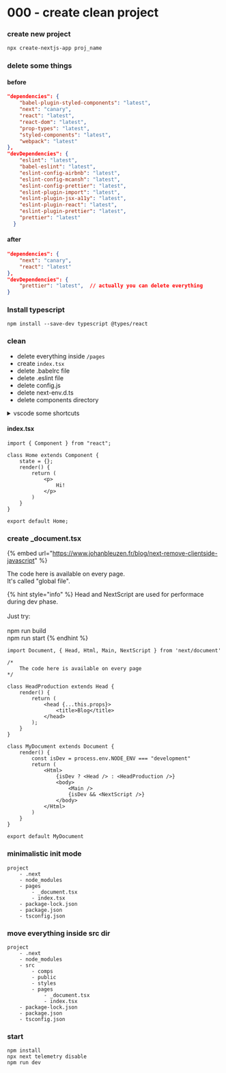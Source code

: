 # 000 - create clean project

### create new project

```bash
npx create-nextjs-app proj_name
```

### delete some things

#### before

```json
"dependencies": {
    "babel-plugin-styled-components": "latest",
    "next": "canary",
    "react": "latest",
    "react-dom": "latest",
    "prop-types": "latest",
    "styled-components": "latest",
    "webpack": "latest"
},
"devDependencies": {
    "eslint": "latest",
    "babel-eslint": "latest",
    "eslint-config-airbnb": "latest",
    "eslint-config-mcansh": "latest",
    "eslint-config-prettier": "latest",
    "eslint-plugin-import": "latest",
    "eslint-plugin-jsx-a11y": "latest",
    "eslint-plugin-react": "latest",
    "eslint-plugin-prettier": "latest",
    "prettier": "latest"
  }
```

#### after

```json
"dependencies": {
    "next": "canary",
    "react": "latest"
},
"devDependencies": {
    "prettier": "latest",  // actually you can delete everything
}
```

### Install typescript

```
npm install --save-dev typescript @types/react
```

### clean

* delete everything inside `/pages`
* create `index.tsx`
* delete .babelrc file
* delete .eslint file
* delete config.js
* delete next-env.d.ts
* delete components directory

<details>

<summary>vscode some shortcuts</summary>

```kotlin
/* 
    File -> Preferences -> Keybindings
    ctrl ù              line comment
    maiusc alt a        block comment
    maiusc alt f        format page
*/
```

</details>

#### index.tsx

```tsx
import { Component } from "react";

class Home extends Component {
    state = {};
    render() {
        return (
            <p>
                Hi!
            </p>
        )
    }
}

export default Home;
```

### create \_document.tsx

{% embed url="https://www.johanbleuzen.fr/blog/next-remove-clientside-javascript" %}

The code here is available on every page.\
It's called "global file".

{% hint style="info" %}
Head and NextScript are used for performace during dev phase.\
\
Just try:\
\
npm run build\
npm run start
{% endhint %}

```tsx
import Document, { Head, Html, Main, NextScript } from 'next/document'

/* 
    The code here is available on every page
*/

class HeadProduction extends Head {
    render() {
        return (
            <head {...this.props}>
                <title>Blog</title>
            </head>
        );
    }
}

class MyDocument extends Document {
    render() {
        const isDev = process.env.NODE_ENV === "development"
        return (
            <Html>
                {isDev ? <Head /> : <HeadProduction />}
                <body>
                    <Main />
                    {isDev && <NextScript />}
                </body>
            </Html>
        )
    }
}

export default MyDocument
```

### minimalistic init mode

```
project
    - .next
    - node_modules
    - pages
        - _document.tsx
        - index.tsx
    - package-lock.json
    - package.json
    - tsconfig.json
```

### move everything inside src dir

```
project
    - .next
    - node_modules
    - src
        - comps
        - public
        - styles
        - pages
            - _document.tsx
            - index.tsx
    - package-lock.json
    - package.json
    - tsconfig.json
```

### start

```
npm install
npx next telemetry disable
npm run dev
```
